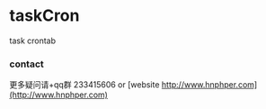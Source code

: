 taskCron
========

task crontab

### contact
更多疑问请+qq群 233415606 or [website http://www.hnphper.com](http://www.hnphper.com)
